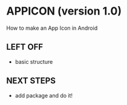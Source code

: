 # APPICON (version 1.0)
How to make an App Icon in Android

## LEFT OFF
* basic structure

## NEXT STEPS
* add package and do it!